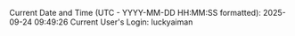 Current Date and Time (UTC - YYYY-MM-DD HH:MM:SS formatted): 2025-09-24 09:49:26
Current User's Login: luckyaiman
